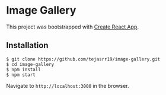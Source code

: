# Image Gallery

This project was bootstrapped with [Create React App](https://github.com/facebookincubator/create-react-app).

## Installation

```
$ git clone https://github.com/tejasrr19/image-gallery.git
$ cd image-gallery
$ npm install
$ npm start
```

Navigate to `http://localhost:3000` in the browser.
